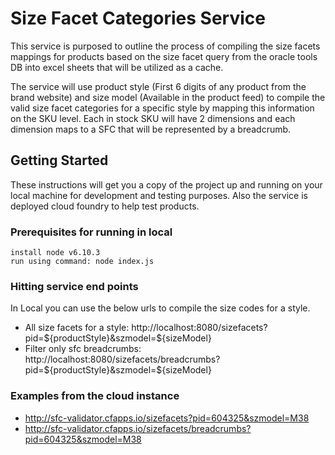 # Size Facet Categories Service
This service is purposed to outline the process of compiling the size facets mappings for products based on the size facet query from the oracle tools DB into excel sheets that will be utilized as a cache.

The service will use product style (First 6 digits of any product from the brand website) and size model (Available in the product feed) to compile the valid size facet categories for a specific style by mapping this information on the SKU level. Each in stock SKU will have 2 dimensions and each dimension maps to a SFC that will be represented by a breadcrumb.

## Getting Started
These instructions will get you a copy of the project up and running on your local machine for development and testing purposes. Also the service is deployed cloud foundry to help test products.

### Prerequisites for running in local
```
install node v6.10.3
run using command: node index.js
```
### Hitting service end points
In Local you can use the below urls to compile the size codes for a style.

* All size facets for a style: http://localhost:8080/sizefacets?pid=${productStyle}&szmodel=${sizeModel}
* Filter only sfc breadcrumbs: http://localhost:8080/sizefacets/breadcrumbs?pid=${productStyle}&szmodel=${sizeModel}

### Examples from the cloud instance
* http://sfc-validator.cfapps.io/sizefacets?pid=604325&szmodel=M38
* http://sfc-validator.cfapps.io/sizefacets/breadcrumbs?pid=604325&szmodel=M38
